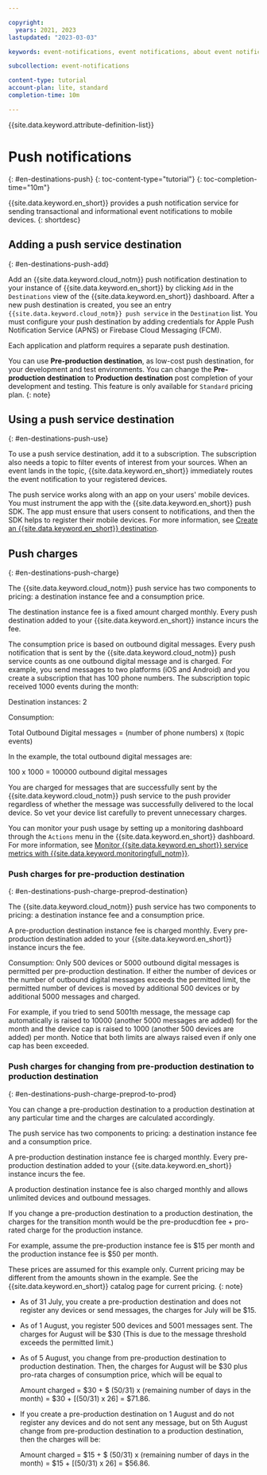 ```yaml
---

copyright:
  years: 2021, 2023
lastupdated: "2023-03-03"

keywords: event-notifications, event notifications, about event notifications, destinations, push

subcollection: event-notifications

content-type: tutorial
account-plan: lite, standard
completion-time: 10m

---
```


{{site.data.keyword.attribute-definition-list}}

# Push notifications
{: #en-destinations-push}
{: toc-content-type="tutorial"}
{: toc-completion-time="10m"}

{{site.data.keyword.en_short}} provides a push notification service for sending transactional and informational event notifications to mobile devices.
{: shortdesc}

## Adding a push service destination
{: #en-destinations-push-add}

Add an {{site.data.keyword.cloud_notm}} push notification destination to your instance of {{site.data.keyword.en_short}} by clicking `Add` in the `Destinations` view of the {{site.data.keyword.en_short}} dashboard. After a new push destination is created, you see an entry `{{site.data.keyword.cloud_notm}} push service` in the `Destination` list. You must configure your push destination by adding credentials for Apple Push Notification Service (APNS) or Firebase Cloud Messaging (FCM).

Each application and platform requires a separate push destination.

You can use **Pre-production destination**, as low-cost push destination, for your development and test environments. You can change the **Pre-production destination** to **Production destination** post completion of your development and testing. This feature is only available for `Standard` pricing plan.
{: note}

## Using a push service destination
{: #en-destinations-push-use}

To use a push service destination, add it to a subscription. The subscription also needs a topic to filter events of interest from your sources. When an event lands in the topic, {{site.data.keyword.en_short}} immediately routes the event notification to your registered devices.

The push service works along with an app on your users' mobile devices. You must instrument the app with the {{site.data.keyword.en_short}} push SDK. The app must ensure that users consent to notifications, and then the SDK helps to register their mobile devices. For more information, see [Create an {{site.data.keyword.en_short}} destination](/docs/event-notifications?topic=event-notifications-en-create-en-destination).



## Push charges
{: #en-destinations-push-charge}

The {{site.data.keyword.cloud_notm}} push service has two components to pricing: a destination instance fee and a consumption price.

The destination instance fee is a fixed amount charged monthly. Every push destination added to your {{site.data.keyword.en_short}} instance incurs the fee.

The consumption price is based on outbound digital messages. Every push notification that is sent by the {{site.data.keyword.cloud_notm}} push service counts as one outbound digital message and is charged. For example, you send messages to two platforms (iOS and Android) and you create a subscription that has 100 phone numbers. The subscription topic received 1000 events during the month:

Destination instances: 2

Consumption:

Total Outbound Digital messages = (number of phone numbers) x (topic events)

In the example, the total outbound digital messages are:

100 x 1000 = 100000 outbound digital messages

You are charged for messages that are successfully sent by the {{site.data.keyword.cloud_notm}} push service to the push provider regardless of whether the message was successfully delivered to the local device. So vet your device list carefully to prevent unnecessary charges.

You can monitor your push usage by setting up a monitoring dashboard through the `Actions` menu in the {{site.data.keyword.en_short}} dashboard. For more information, see [Monitor {{site.data.keyword.en_short}} service metrics with {{site.data.keyword.monitoringfull_notm}}](/docs/event-notifications?topic=event-notifications-monitoring).

### Push charges for pre-production destination
{: #en-destinations-push-charge-preprod-destination}

The {{site.data.keyword.cloud_notm}} push service has two components to pricing: a destination instance fee and a consumption price.

A pre-production destination instance fee is charged monthly. Every pre-production destination added to your {{site.data.keyword.en_short}} instance incurs the fee.

Consumption: Only 500 devices or 5000 outbound digital messages is permitted per pre-production destination. If either the number of devices or the number of outbound digital messages exceeds the permitted limit, the permitted number of devices is moved by additional 500 devices or by additional 5000 messages and charged.

For example, if you tried to send 5001th message, the message cap automatically is raised to 10000 (another 5000 messages are added) for the month and the device cap is raised to 1000 (another 500 devices are added) per month. Notice that both limits are always raised even if only one cap has been exceeded.

### Push charges for changing from pre-production destination to production destination
{: #en-destinations-push-charge-preprod-to-prod}

You can change a pre-production destination to a production destination at any particular time and the charges are calculated accordingly.

The push service has two components to pricing: a destination instance fee and a consumption price.

A pre-production destination instance fee is charged monthly. Every pre-production destination added to your {{site.data.keyword.en_short}} instance incurs the fee.

A production destination instance fee is also charged monthly and allows unlimited devices and outbound messages.

If you change a pre-production destination to a production destination, the charges for the transition month would be the pre-producdtion fee + pro-rated charge for the production instance.

For example, assume the pre-production instance fee is $15 per month and the production instance fee is $50 per month.

These prices are assumed for this example only. Current pricing may be different from the amounts shown in the example. See the {{site.data.keyword.en_short}} catalog page for current pricing.
{: note}

- As of 31 July, you create a pre-production destination and does not register any devices or send messages, the charges for July will be $15.
- As of 1 August, you register 500 devices and 5001 messages sent. The charges for August will be $30 (This is due to the message threshold exceeds the permitted limit.)
- As of 5 August, you change from pre-production destination to production destination. Then, the charges for August will be $30 plus pro-rata charges of consumption price, which will be equal to

   Amount charged = $30 + $ (50/31) x (remaining number of days in the month) = $30 + [(50/31) x 26] = $71.86.

- If you create a pre-production destination on 1 August and do not register any devices and do not sent any message, but on 5th August change from pre-production destination to a production destination, then the charges will be:

   Amount charged = $15 + $ (50/31) x (remaining number of days in the month) = $15 + [(50/31) x 26] = $56.86.
